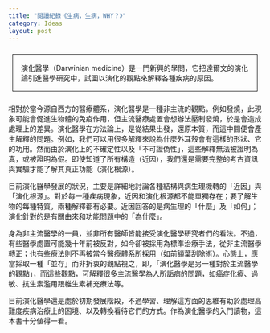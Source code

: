 ```yaml
---
title: "閱讀紀錄《生病，生病，WHY？》"
category: Ideas
layout: post
---
```


<style>
.border {
  margin: 1.5rem 0.5rem;
  border: 1px solid;
  display: block;
  padding: 1rem 1rem;
}
</style>

<p class="border">演化醫學（Darwinian medicine）是一門新興的學問，它把達爾文的演化論引進醫學研究中，試圖以演化的觀點來解釋各種疾病的原因。</p>

相對於當今源自西方的醫療體系，演化醫學是一種非主流的觀點。例如發燒，此現象可能會促進生物體的免疫作用，但主流醫療處置會想辦法壓制發燒，於是會造成處理上的差異。演化醫學在方法論上，是從結果出發，還原本質，而這中間便會產生解釋的問題。例如，我們可以用很多解釋來說為什麼外耳殼會有這樣的形狀、它的功用。然而由於演化上的不確定性以及「不可證偽性」，這些解釋無法被證明為真，或被證明為假。即使知道了所有構造（近因），我們還是需要完整的考古資訊與實驗才能了解其真正功能（演化根源）。

目前演化醫學發展的狀況，主要是詳細地討論各種結構與病生理機轉的「近因」與「演化根源」。對於每一種疾病現象，近因和演化根源都不能單獨存在；要了解生物的每種特質，兩種解釋都有必要。近因回答的是病生理的「什麼」及「如何」；演化針對的是有關由來和功能問題中的「為什麼」。

身為非主流醫學的一員，並非所有醫師皆能接受演化醫學研究者們的看法。不過，有些醫學處置可能幾十年前被反對，如今卻被採用為標準治療手法，從非主流醫學轉正；也有些療法則不再被當今醫療體系所採用（如前額葉刮除術）。心態上，應當採取一種「並存」而非折衷的觀點視之，即，「演化醫學是另一種對於主流醫學的觀點」，而這些觀點，可解釋很多主流醫學為人所詬病的問題，如癌症化療、過敏、抗生素濫用跟維生素補充療法等。

目前演化醫學還是處於初期發展階段，不過學習、理解這方面的思維有助於處理高難度疾病治療上的困境、以及轉換看待它們的方式。作為演化醫學的入門讀物，這本書十分値得一看。
